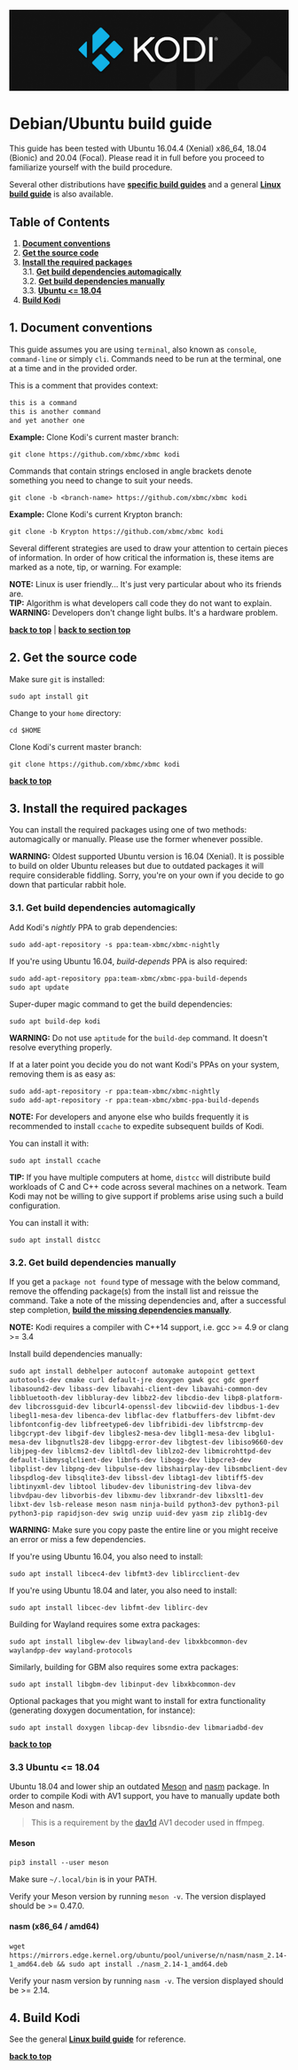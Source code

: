 ![Kodi Logo](resources/banner_slim.png)

# Debian/Ubuntu build guide
This guide has been tested with Ubuntu 16.04.4 (Xenial) x86_64, 18.04 (Bionic) and 20.04 (Focal). Please read it in full before you proceed to familiarize yourself with the build procedure.

Several other distributions have **[specific build guides](README.md)** and a general **[Linux build guide](README.Linux.md)** is also available.

## Table of Contents
1. **[Document conventions](#1-document-conventions)**
2. **[Get the source code](#2-get-the-source-code)**
3. **[Install the required packages](#3-install-the-required-packages)**  
  3.1. **[Get build dependencies automagically](#31-get-build-dependencies-automagically)**  
  3.2. **[Get build dependencies manually](#32-get-build-dependencies-manually)**   
  3.3. **[Ubuntu <= 18.04](#33-ubuntu--1804)**
4. **[Build Kodi](#4-build-kodi)**

## 1. Document conventions
This guide assumes you are using `terminal`, also known as `console`, `command-line` or simply `cli`. Commands need to be run at the terminal, one at a time and in the provided order.

This is a comment that provides context:
```
this is a command
this is another command
and yet another one
```

**Example:** Clone Kodi's current master branch:
```
git clone https://github.com/xbmc/xbmc kodi
```

Commands that contain strings enclosed in angle brackets denote something you need to change to suit your needs.
```
git clone -b <branch-name> https://github.com/xbmc/xbmc kodi
```

**Example:** Clone Kodi's current Krypton branch:
```
git clone -b Krypton https://github.com/xbmc/xbmc kodi
```

Several different strategies are used to draw your attention to certain pieces of information. In order of how critical the information is, these items are marked as a note, tip, or warning. For example:
 
**NOTE:** Linux is user friendly... It's just very particular about who its friends are.  
**TIP:** Algorithm is what developers call code they do not want to explain.  
**WARNING:** Developers don't change light bulbs. It's a hardware problem.

**[back to top](#table-of-contents)** | **[back to section top](#1-document-conventions)**

## 2. Get the source code
Make sure `git` is installed:
```
sudo apt install git
```

Change to your `home` directory:
```
cd $HOME
```

Clone Kodi's current master branch:
```
git clone https://github.com/xbmc/xbmc kodi
```

**[back to top](#table-of-contents)**

## 3. Install the required packages
You can install the required packages using one of two methods: automagically or manually. Please use the former whenever possible.

**WARNING:** Oldest supported Ubuntu version is 16.04 (Xenial). It is possible to build on older Ubuntu releases but due to outdated packages it will require considerable fiddling. Sorry, you're on your own if you decide to go down that particular rabbit hole.

### 3.1. Get build dependencies automagically
Add Kodi's *nightly* PPA to grab dependencies:
```
sudo add-apt-repository -s ppa:team-xbmc/xbmc-nightly
```

If you're using Ubuntu 16.04, *build-depends* PPA is also required:
```
sudo add-apt-repository ppa:team-xbmc/xbmc-ppa-build-depends
sudo apt update
```

Super-duper magic command to get the build dependencies:
```
sudo apt build-dep kodi
```

**WARNING:** Do not use `aptitude` for the `build-dep` command. It doesn't resolve everything properly.

If at a later point you decide you do not want Kodi's PPAs on your system, removing them is as easy as:
```
sudo add-apt-repository -r ppa:team-xbmc/xbmc-nightly
sudo add-apt-repository -r ppa:team-xbmc/xbmc-ppa-build-depends
```

**NOTE:** For developers and anyone else who builds frequently it is recommended to install `ccache` to expedite subsequent builds of Kodi.

You can install it with:
```
sudo apt install ccache
```

**TIP:** If you have multiple computers at home, `distcc` will distribute build workloads of C and C++ code across several machines on a network. Team Kodi may not be willing to give support if problems arise using such a build configuration.

You can install it with:
```
sudo apt install distcc
```

### 3.2. Get build dependencies manually
If you get a `package not found` type of message with the below command, remove the offending package(s) from the install list and reissue the command. Take a note of the missing dependencies and, after a successful step completion, **[build the missing dependencies manually](README.Linux.md#31-build-missing-dependencies)**.

**NOTE:** Kodi requires a compiler with C++14 support, i.e. gcc >= 4.9 or clang >= 3.4

Install build dependencies manually:
```
sudo apt install debhelper autoconf automake autopoint gettext autotools-dev cmake curl default-jre doxygen gawk gcc gdc gperf libasound2-dev libass-dev libavahi-client-dev libavahi-common-dev libbluetooth-dev libbluray-dev libbz2-dev libcdio-dev libp8-platform-dev libcrossguid-dev libcurl4-openssl-dev libcwiid-dev libdbus-1-dev libegl1-mesa-dev libenca-dev libflac-dev flatbuffers-dev libfmt-dev libfontconfig-dev libfreetype6-dev libfribidi-dev libfstrcmp-dev libgcrypt-dev libgif-dev libgles2-mesa-dev libgl1-mesa-dev libglu1-mesa-dev libgnutls28-dev libgpg-error-dev libgtest-dev libiso9660-dev libjpeg-dev liblcms2-dev libltdl-dev liblzo2-dev libmicrohttpd-dev default-libmysqlclient-dev libnfs-dev libogg-dev libpcre3-dev libplist-dev libpng-dev libpulse-dev libshairplay-dev libsmbclient-dev libspdlog-dev libsqlite3-dev libssl-dev libtag1-dev libtiff5-dev libtinyxml-dev libtool libudev-dev libunistring-dev libva-dev libvdpau-dev libvorbis-dev libxmu-dev libxrandr-dev libxslt1-dev libxt-dev lsb-release meson nasm ninja-build python3-dev python3-pil python3-pip rapidjson-dev swig unzip uuid-dev yasm zip zlib1g-dev
```

**WARNING:** Make sure you copy paste the entire line or you might receive an error or miss a few dependencies.

If you're using Ubuntu 16.04, you also need to install:
```
sudo apt install libcec4-dev libfmt3-dev liblircclient-dev
```

If you're using Ubuntu 18.04 and later, you also need to install:
```
sudo apt install libcec-dev libfmt-dev liblirc-dev
```

Building for Wayland requires some extra packages:
```
sudo apt install libglew-dev libwayland-dev libxkbcommon-dev waylandpp-dev wayland-protocols
```

Similarly, building for GBM also requires some extra packages:
```
sudo apt install libgbm-dev libinput-dev libxkbcommon-dev
```

Optional packages that you might want to install for extra functionality (generating doxygen documentation, for instance):
```
sudo apt install doxygen libcap-dev libsndio-dev libmariadbd-dev
```

**[back to top](#table-of-contents)**

### 3.3 Ubuntu <= 18.04
Ubuntu 18.04 and lower ship an outdated [Meson](https://mesonbuild.com/) and [nasm](https://nasm.us/) package. 
In order to compile Kodi with AV1 support, you have to manually update both Meson and nasm.

> This is a requirement by the [dav1d](https://code.videolan.org/videolan/dav1d) AV1 decoder used in ffmpeg.

#### Meson
```
pip3 install --user meson
```

Make sure `~/.local/bin` is in your PATH.

Verify your Meson version by running `meson -v`. The version displayed should be >= 0.47.0.

#### nasm (x86_64 / amd64)
```
wget https://mirrors.edge.kernel.org/ubuntu/pool/universe/n/nasm/nasm_2.14-1_amd64.deb && sudo apt install ./nasm_2.14-1_amd64.deb
```

Verify your nasm version by running `nasm -v`. The version displayed should be >= 2.14.

## 4. Build Kodi
See the general **[Linux build guide](README.Linux.md)** for reference.

**[back to top](#table-of-contents)**

